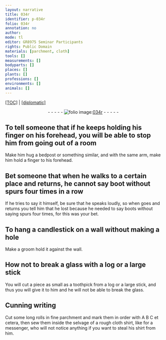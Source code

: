 ```yaml
---
layout: narrative
title: 034r
identifier: p-034r
folio: 034r
annotation: no
author:
mode: tl
editor: GR8975 Seminar Participants
rights: Public Domain
materials: [parchment, cloth]
tools: []
measurements: []
bodyparts: []
places: []
plants: []
professions: []
environments: []
animals: []
---
```


<p><a href="{{ site.baseurl }}/translation/">[TOC]</a> | <a href="{{ site.baseurl }}/texts/p-034r_tc/">[diplomatic]</a></p><div class="folio" align="center">- - - - - <a href="http://gallica.bnf.fr/ark:/12148/btv1b10500001g/f73.image" target="_blank"><img src="https://cu-mkp.github.io/2017-workshop-edition/assets/photo-icon.png" alt="folio image: " style="display:inline-block; margin-bottom:-3px;"/>034r</a> - - - - - </div>  
  

##  To tell someone that if he keeps holding his finger on his forehead, you will be able to stop him from going out of a room

 
Make him hug a bedpost or something similar, and with the same arm, make him hold a finger to his forehead.
 
 
  

## Bet someone that when he walks to a certain place and returns, he cannot say boot without spurs four times in a row

 
If he tries to say it himself, be sure that he speaks loudly, so when goes and returns you tell him that he lost because he needed to say boots without saying spurs four times, for this was your bet.
 
 
  

## To hang a candlestick on a wall without making a hole

 
Make a groom hold it against the wall.
 
 
  

## How not to break a glass with a log or a large stick

 
You will cut a piece as small as a toothpick from a log or a large stick, and thus you will give it to him and he will not be able to break the glass.
 
 
  

## Cunning writing

 
Cut some long rolls in fine <span class="m">parchment</span> and mark them in order with A B C et cetera, then sew them inside the selvage of a rough <span class="m">cloth</span> shirt, like for a messenger, who will not notice anything if you want to steal his shirt from him.
 
